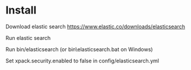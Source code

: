 # Install

Download elastic search
https://www.elastic.co/downloads/elasticsearch

Run elastic search

Run bin/elasticsearch (or bin\elasticsearch.bat on Windows)

Set xpack.security.enabled to false in config/elasticsearch.yml